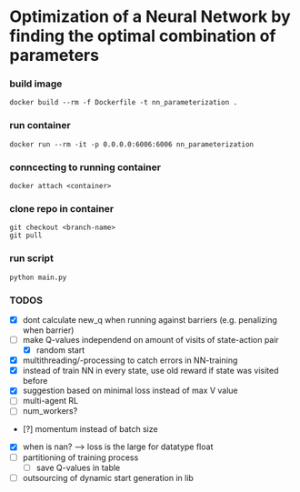 # Optimization of a Neural Network by finding the optimal combination of parameters

### build image
    docker build --rm -f Dockerfile -t nn_parameterization .

### run container
    docker run --rm -it -p 0.0.0.0:6006:6006 nn_parameterization

### conncecting to running container
    docker attach <container>

### clone repo in container
    git checkout <branch-name>
    git pull

### run script
    python main.py

### TODOS
- [X] dont calculate new_q when running against barriers (e.g. penalizing when barrier)
- [ ] make Q-values independend on amount of visits of state-action pair
    - [X] random start
- [X] multithreading/-processing to catch errors in NN-training
- [X] instead of train NN in every state, use old reward if state was visited before
- [X] suggestion based on minimal loss instead of max V value
- [ ] multi-agent RL
- [ ] num_workers?
- [?] momentum instead of batch size
- [X] when is nan? --> loss is the large for datatype float
- [ ] partitioning of training process
    - [ ] save Q-values in table
- [ ] outsourcing of dynamic start generation in lib